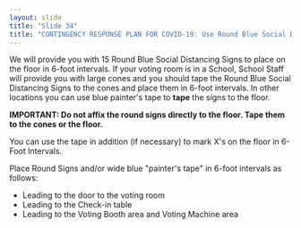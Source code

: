 ```yaml
---
layout: slide
title: "Slide 34"
title: "CONTINGENCY RESPONSE PLAN FOR COVID-19: Use Round Blue Social Distancing Signs"
---
```


We will provide you with 15 Round Blue Social Distancing Signs to place on the floor in 6-foot intervals. If your voting room is in a School, School Staff will provide you with large cones and you should tape the Round Blue Social Distancing Signs to the cones and place them in 6-foot intervals. In other locations you can use blue painter's tape to **tape** the signs to the floor.

**IMPORTANT: Do not affix the round signs directly to the floor. Tape them to the cones or the floor.**

You can use the tape in addition (if necessary) to mark X's on the floor in 6-Foot Intervals.

Place Round Signs and/or wide blue "painter's tape" in 6-foot intervals as follows:

- Leading to the door to the voting room
- Leading to the Check-in table
- Leading to the Voting Booth area and Voting Machine area
